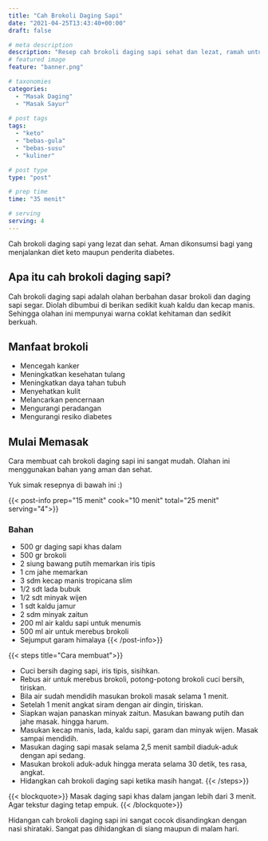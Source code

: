 ```yaml
---
title: "Cah Brokoli Daging Sapi"
date: "2021-04-25T13:43:40+00:00"
draft: false

# meta description
description: "Resep cah brokoli daging sapi sehat dan lezat, ramah untuk diet ketos"
# featured image
feature: "banner.png"

# taxonomies
categories:
  - "Masak Daging"
  - "Masak Sayur"
  
# post tags
tags:
  - "keto"
  - "bebas-gula"
  - "bebas-susu"
  - "kuliner"

# post type
type: "post"

# prep time
time: "35 menit"

# serving
serving: 4
---
```

Cah brokoli daging sapi yang lezat dan sehat. Aman dikonsumsi bagi yang menjalankan diet keto maupun penderita diabetes.

## Apa itu cah brokoli daging sapi?

 Cah brokoli daging sapi adalah olahan berbahan dasar brokoli dan daging sapi segar. Diolah dibumbui di berikan sedikit kuah kaldu dan kecap manis. Sehingga olahan ini mempunyai warna coklat kehitaman dan sedikit berkuah.
 
## Manfaat brokoli
- Mencegah kanker
- Meningkatkan kesehatan tulang
- Meningkatkan daya tahan tubuh
- Menyehatkan kulit
- Melancarkan pencernaan
- Mengurangi peradangan
- Mengurangi resiko diabetes

## Mulai Memasak

Cara membuat cah brokoli daging sapi ini sangat mudah. Olahan ini menggunakan bahan yang aman dan sehat.

Yuk simak resepnya di bawah ini :)

{{< post-info prep="15 menit" cook="10 menit" total="25 menit" serving="4">}}

### Bahan

- 500 gr daging sapi khas dalam
- 500 gr brokoli
- 2 siung bawang putih memarkan iris tipis
- 1 cm jahe memarkan
- 3 sdm kecap manis tropicana slim
- 1/2 sdt lada bubuk
- 1/2 sdt minyak wijen
- 1 sdt kaldu jamur
- 2 sdm minyak zaitun
- 200 ml air kaldu sapi untuk menumis
- 500 ml air untuk merebus brokoli
- Sejumput garam himalaya
{{< /post-info>}}

{{< steps title="Cara membuat">}}
- Cuci bersih daging sapi, iris tipis, sisihkan.
- Rebus air untuk merebus brokoli, potong-potong brokoli cuci bersih, tiriskan.
- Bila air sudah mendidih masukan brokoli masak selama 1 menit.
- Setelah 1 menit angkat siram dengan air dingin, tiriskan.
- Siapkan wajan panaskan minyak zaitun. Masukan bawang putih dan jahe masak. hingga harum.
- Masukan kecap manis, lada, kaldu sapi, garam dan minyak wijen. Masak sampai mendidih.
- Masukan daging sapi masak selama 2,5 menit sambil diaduk-aduk dengan api sedang.
- Masukan brokoli aduk-aduk hingga merata selama 30 detik, tes rasa, angkat.
- Hidangkan cah brokoli daging sapi ketika masih hangat.
{{< /steps>}}

{{< blockquote>}}
Masak daging sapi khas dalam jangan lebih dari 3 menit. Agar tekstur daging tetap empuk.
{{< /blockquote>}}

Hidangan cah brokoli daging sapi ini sangat cocok disandingkan dengan nasi shirataki. Sangat pas dihidangkan di siang maupun di malam hari.


